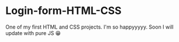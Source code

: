 # Login-form-HTML-CSS
One of my first HTML and CSS projects. I'm so happyyyyy. Soon I will update with pure JS 😁

